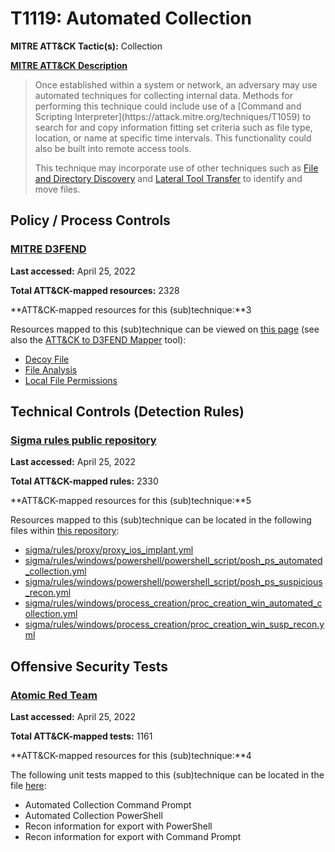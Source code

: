 # T1119: Automated Collection
**MITRE ATT&CK Tactic(s):** Collection

**[MITRE ATT&CK Description](https://attack.mitre.org/techniques/T1119)**
<blockquote>Once established within a system or network, an adversary may use automated techniques for collecting internal data. Methods for performing this technique could include use of a [Command and Scripting Interpreter](https://attack.mitre.org/techniques/T1059) to search for and copy information fitting set criteria such as file type, location, or name at specific time intervals. This functionality could also be built into remote access tools. 

This technique may incorporate use of other techniques such as [File and Directory Discovery](https://attack.mitre.org/techniques/T1083) and [Lateral Tool Transfer](https://attack.mitre.org/techniques/T1570) to identify and move files.</blockquote>
## Policy / Process Controls
### [MITRE D3FEND](https://d3fend.mitre.org/)
**Last accessed:** April 25, 2022

**Total ATT&CK-mapped resources:** 2328

**ATT&CK-mapped resources for this (sub)technique:**3

Resources mapped to this (sub)technique can be viewed on [this page](https://d3fend.mitre.org/) (see also the [ATT&CK to D3FEND Mapper](https://d3fend.mitre.org/tools/attack-mapper) tool):

* [Decoy File](https://d3fend.mitre.org/techniques/d3f:DecoyFile)
* [File Analysis](https://d3fend.mitre.org/techniques/d3f:FileAnalysis)
* [Local File Permissions](https://d3fend.mitre.org/techniques/d3f:LocalFilePermissions)

## Technical Controls (Detection Rules)
### [Sigma rules public repository](https://github.com/SigmaHQ/sigma)
**Last accessed:** April 25, 2022

**Total ATT&CK-mapped rules:** 2330

**ATT&CK-mapped resources for this (sub)technique:**5

Resources mapped to this (sub)technique can be located in the following files within [this repository](https://github.com/SigmaHQ/sigma/tree/master/rules):

* [sigma/rules/proxy/proxy_ios_implant.yml](https://github.com/SigmaHQ/sigma/blob/master/rules/proxy/proxy_ios_implant.yml)
* [sigma/rules/windows/powershell/powershell_script/posh_ps_automated_collection.yml](https://github.com/SigmaHQ/sigma/blob/master/rules/windows/powershell/powershell_script/posh_ps_automated_collection.yml)
* [sigma/rules/windows/powershell/powershell_script/posh_ps_suspicious_recon.yml](https://github.com/SigmaHQ/sigma/blob/master/rules/windows/powershell/powershell_script/posh_ps_suspicious_recon.yml)
* [sigma/rules/windows/process_creation/proc_creation_win_automated_collection.yml](https://github.com/SigmaHQ/sigma/blob/master/rules/windows/process_creation/proc_creation_win_automated_collection.yml)
* [sigma/rules/windows/process_creation/proc_creation_win_susp_recon.yml](https://github.com/SigmaHQ/sigma/blob/master/rules/windows/process_creation/proc_creation_win_susp_recon.yml)


## Offensive Security Tests
### [Atomic Red Team](https://github.com/redcanaryco/atomic-red-team)
**Last accessed:** April 25, 2022

**Total ATT&CK-mapped tests:** 1161

**ATT&CK-mapped resources for this (sub)technique:**4

The following unit tests mapped to this (sub)technique can be located in the file [here](https://github.com/redcanaryco/atomic-red-team/tree/master/atomics/T1119/T1119.yaml):

* Automated Collection Command Prompt
* Automated Collection PowerShell
* Recon information for export with PowerShell
* Recon information for export with Command Prompt

